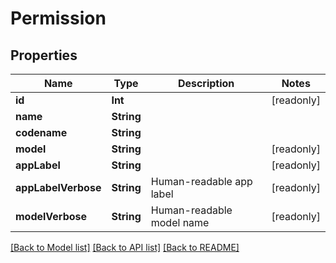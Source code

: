 # Permission

## Properties
Name | Type | Description | Notes
------------ | ------------- | ------------- | -------------
**id** | **Int** |  | [readonly] 
**name** | **String** |  | 
**codename** | **String** |  | 
**model** | **String** |  | [readonly] 
**appLabel** | **String** |  | [readonly] 
**appLabelVerbose** | **String** | Human-readable app label | [readonly] 
**modelVerbose** | **String** | Human-readable model name | [readonly] 

[[Back to Model list]](../README.md#documentation-for-models) [[Back to API list]](../README.md#documentation-for-api-endpoints) [[Back to README]](../README.md)


